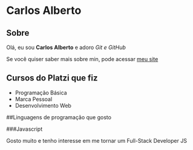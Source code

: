 # Carlos Alberto

## Sobre

Olá, eu sou **Carlos Alberto** e adoro *Git e GitHub*

Se você quiser saber mais sobre min, pode acessar [meu site](https://github.com/CarlosAlbertoTI)

## Cursos do Platzi que fiz

- Programação Básica
- Marca Pessoal
- Desenvolvimento Web


##Linguagens de programação que gosto

###Javascript

Gosto muito e tenho interesse em me tornar um Full-Stack Developer JS
